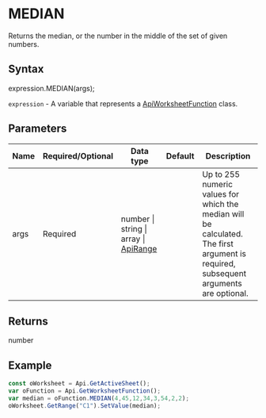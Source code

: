 # MEDIAN

Returns the median, or the number in the middle of the set of given numbers.

## Syntax

expression.MEDIAN(args);

`expression` - A variable that represents a [ApiWorksheetFunction](../ApiWorksheetFunction.md) class.

## Parameters

| **Name** | **Required/Optional** | **Data type** | **Default** | **Description** |
| ------------- | ------------- | ------------- | ------------- | ------------- |
| args | Required | number &#124; string &#124; array &#124; [ApiRange](../../ApiRange/ApiRange.md) |  | Up to 255 numeric values for which the median will be calculated. The first argument is required, subsequent arguments are optional. |

## Returns

number

## Example



```javascript
const oWorksheet = Api.GetActiveSheet();
var oFunction = Api.GetWorksheetFunction();
var median = oFunction.MEDIAN(4,45,12,34,3,54,2,2);
oWorksheet.GetRange("C1").SetValue(median);



```
